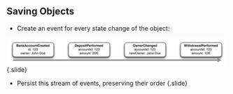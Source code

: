 ## Saving Objects

- Create an event for every state change of the object:

![Eventstream](static/img/eventstream.png)
{.slide}

- Persist this stream of events, preserving their order
{.slide}
